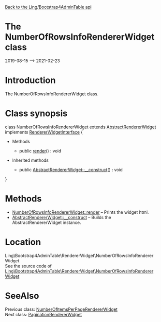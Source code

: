 [Back to the Ling/Bootstrap4AdminTable api](https://github.com/lingtalfi/Bootstrap4AdminTable/blob/master/doc/api/Ling/Bootstrap4AdminTable.md)



The NumberOfRowsInfoRendererWidget class
================
2019-08-15 --> 2021-02-23






Introduction
============

The NumberOfRowsInfoRendererWidget class.



Class synopsis
==============


class <span class="pl-k">NumberOfRowsInfoRendererWidget</span> extends [AbstractRendererWidget](https://github.com/lingtalfi/Bootstrap4AdminTable/blob/master/doc/api/Ling/Bootstrap4AdminTable/RendererWidget/AbstractRendererWidget.md) implements [RendererWidgetInterface](https://github.com/lingtalfi/Bootstrap4AdminTable/blob/master/doc/api/Ling/Bootstrap4AdminTable/RendererWidget/RendererWidgetInterface.md) {

- Methods
    - public [render](https://github.com/lingtalfi/Bootstrap4AdminTable/blob/master/doc/api/Ling/Bootstrap4AdminTable/RendererWidget/NumberOfRowsInfoRendererWidget/render.md)() : void

- Inherited methods
    - public [AbstractRendererWidget::__construct](https://github.com/lingtalfi/Bootstrap4AdminTable/blob/master/doc/api/Ling/Bootstrap4AdminTable/RendererWidget/AbstractRendererWidget/__construct.md)() : void

}






Methods
==============

- [NumberOfRowsInfoRendererWidget::render](https://github.com/lingtalfi/Bootstrap4AdminTable/blob/master/doc/api/Ling/Bootstrap4AdminTable/RendererWidget/NumberOfRowsInfoRendererWidget/render.md) &ndash; Prints the widget html.
- [AbstractRendererWidget::__construct](https://github.com/lingtalfi/Bootstrap4AdminTable/blob/master/doc/api/Ling/Bootstrap4AdminTable/RendererWidget/AbstractRendererWidget/__construct.md) &ndash; Builds the AbstractRendererWidget instance.





Location
=============
Ling\Bootstrap4AdminTable\RendererWidget\NumberOfRowsInfoRendererWidget<br>
See the source code of [Ling\Bootstrap4AdminTable\RendererWidget\NumberOfRowsInfoRendererWidget](https://github.com/lingtalfi/Bootstrap4AdminTable/blob/master/RendererWidget/NumberOfRowsInfoRendererWidget.php)



SeeAlso
==============
Previous class: [NumberOfItemsPerPageRendererWidget](https://github.com/lingtalfi/Bootstrap4AdminTable/blob/master/doc/api/Ling/Bootstrap4AdminTable/RendererWidget/NumberOfItemsPerPageRendererWidget.md)<br>Next class: [PaginationRendererWidget](https://github.com/lingtalfi/Bootstrap4AdminTable/blob/master/doc/api/Ling/Bootstrap4AdminTable/RendererWidget/PaginationRendererWidget.md)<br>
